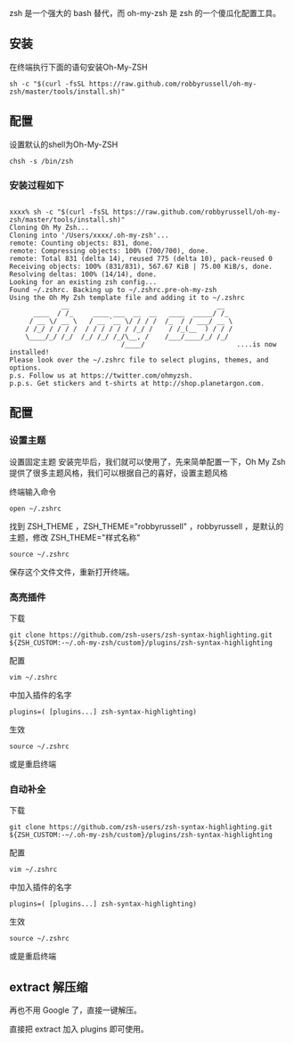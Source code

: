 zsh 是一个强大的 bash 替代，而 oh-my-zsh 是 zsh 的一个傻瓜化配置工具。


## 安装
在终端执行下面的语句安装Oh-My-ZSH
```
sh -c "$(curl -fsSL https://raw.github.com/robbyrussell/oh-my-zsh/master/tools/install.sh)"
```

## 配置
设置默认的shell为Oh-My-ZSH
```
chsh -s /bin/zsh
```

### 安装过程如下

```

xxxx% sh -c "$(curl -fsSL https://raw.github.com/robbyrussell/oh-my-zsh/master/tools/install.sh)" 
Cloning Oh My Zsh...
Cloning into '/Users/xxxx/.oh-my-zsh'...
remote: Counting objects: 831, done.
remote: Compressing objects: 100% (700/700), done.
remote: Total 831 (delta 14), reused 775 (delta 10), pack-reused 0
Receiving objects: 100% (831/831), 567.67 KiB | 75.00 KiB/s, done.
Resolving deltas: 100% (14/14), done.
Looking for an existing zsh config...
Found ~/.zshrc. Backing up to ~/.zshrc.pre-oh-my-zsh
Using the Oh My Zsh template file and adding it to ~/.zshrc
             __                                     __   
      ____  / /_     ____ ___  __  __   ____  _____/ /_  
     / __ \/ __ \   / __ `__ \/ / / /  /_  / / ___/ __ \ 
    / /_/ / / / /  / / / / / / /_/ /    / /_(__  ) / / / 
    \____/_/ /_/  /_/ /_/ /_/\__, /    /___/____/_/ /_/  
                            /____/                       ....is now installed!
Please look over the ~/.zshrc file to select plugins, themes, and options.
p.s. Follow us at https://twitter.com/ohmyzsh.
p.p.s. Get stickers and t-shirts at http://shop.planetargon.com.

```


## 配置

### 设置主题

设置固定主题
安装完毕后，我们就可以使用了，先来简单配置一下，Oh My Zsh 提供了很多主题风格，我们可以根据自己的喜好，设置主题风格

终端输入命令 
```
open ~/.zshrc
```

找到 ZSH_THEME ，ZSH_THEME="robbyrussell" ，robbyrussell ，是默认的主题，修改 ZSH_THEME="样式名称"
```
source ~/.zshrc
```
保存这个文件文件，重新打开终端。


### 高亮插件

下载
```
git clone https://github.com/zsh-users/zsh-syntax-highlighting.git ${ZSH_CUSTOM:-~/.oh-my-zsh/custom}/plugins/zsh-syntax-highlighting
```
配置
```
vim ~/.zshrc
```
中加入插件的名字
```
plugins=( [plugins...] zsh-syntax-highlighting)

```
生效
```
source ~/.zshrc 
```
或是重启终端

### 自动补全

下载
```
git clone https://github.com/zsh-users/zsh-syntax-highlighting.git ${ZSH_CUSTOM:-~/.oh-my-zsh/custom}/plugins/zsh-syntax-highlighting
```
配置
```
vim ~/.zshrc
```
中加入插件的名字
```
plugins=( [plugins...] zsh-syntax-highlighting)
```
生效
```
source ~/.zshrc
```
 或是重启终端


## extract 解压缩

再也不用 Google 了，直接一键解压。

直接把 extract 加入 plugins 即可使用。
